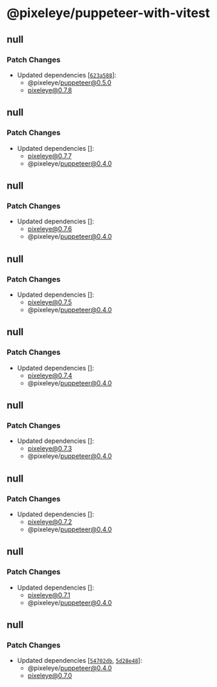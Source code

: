 # @pixeleye/puppeteer-with-vitest

## null

### Patch Changes

- Updated dependencies [[`623a588`](https://github.com/pixeleye-io/pixeleye/commit/623a588805e21ced05e0df7c3e0b06a600e9942a)]:
  - @pixeleye/puppeteer@0.5.0
  - pixeleye@0.7.8

## null

### Patch Changes

- Updated dependencies []:
  - pixeleye@0.7.7
  - @pixeleye/puppeteer@0.4.0

## null

### Patch Changes

- Updated dependencies []:
  - pixeleye@0.7.6
  - @pixeleye/puppeteer@0.4.0

## null

### Patch Changes

- Updated dependencies []:
  - pixeleye@0.7.5
  - @pixeleye/puppeteer@0.4.0

## null

### Patch Changes

- Updated dependencies []:
  - pixeleye@0.7.4
  - @pixeleye/puppeteer@0.4.0

## null

### Patch Changes

- Updated dependencies []:
  - pixeleye@0.7.3
  - @pixeleye/puppeteer@0.4.0

## null

### Patch Changes

- Updated dependencies []:
  - pixeleye@0.7.2
  - @pixeleye/puppeteer@0.4.0

## null

### Patch Changes

- Updated dependencies []:
  - pixeleye@0.7.1
  - @pixeleye/puppeteer@0.4.0

## null

### Patch Changes

- Updated dependencies [[`54702db`](https://github.com/pixeleye-io/pixeleye/commit/54702db29c7d86770c0d5db7a33a3e931f2a55fb), [`5d28e48`](https://github.com/pixeleye-io/pixeleye/commit/5d28e486d4bdd6f2c04b996681600a6eef500ed8)]:
  - @pixeleye/puppeteer@0.4.0
  - pixeleye@0.7.0
